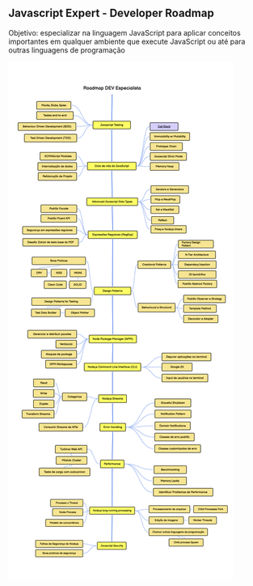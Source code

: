 ## Javascript Expert - Developer Roadmap

Objetivo: especializar na linguagem JavaScript para aplicar conceitos importantes em qualquer ambiente que execute JavaScript ou até para outras linguagens de programação

![roadmap](./ROADMAP.jpg)
